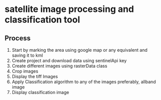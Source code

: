 # satellite image processing and classification tool

## Process

1. Start by marking the area using google map or any equivalent and saving it to kml
2. Create project and download data using sentinelApi key 
3. Create different images using rasterData class
4. Crop images
5. Display the tiff Images
6. Apply Classification algorithm to any of the images preferably, allband image
7. Display classification image

